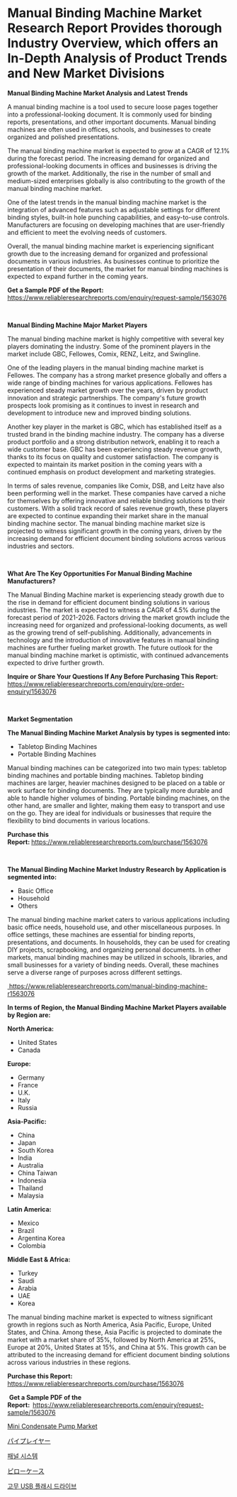 <p><h1>Manual Binding Machine Market Research Report Provides thorough Industry Overview, which offers an In-Depth Analysis of Product Trends and New Market Divisions</h1></p><p><strong>Manual Binding Machine Market Analysis and Latest Trends</strong></p>
<p><p>A manual binding machine is a tool used to secure loose pages together into a professional-looking document. It is commonly used for binding reports, presentations, and other important documents. Manual binding machines are often used in offices, schools, and businesses to create organized and polished presentations.</p><p>The manual binding machine market is expected to grow at a CAGR of 12.1% during the forecast period. The increasing demand for organized and professional-looking documents in offices and businesses is driving the growth of the market. Additionally, the rise in the number of small and medium-sized enterprises globally is also contributing to the growth of the manual binding machine market.</p><p>One of the latest trends in the manual binding machine market is the integration of advanced features such as adjustable settings for different binding styles, built-in hole punching capabilities, and easy-to-use controls. Manufacturers are focusing on developing machines that are user-friendly and efficient to meet the evolving needs of customers.</p><p>Overall, the manual binding machine market is experiencing significant growth due to the increasing demand for organized and professional documents in various industries. As businesses continue to prioritize the presentation of their documents, the market for manual binding machines is expected to expand further in the coming years.</p></p>
<p><strong>Get a Sample PDF of the Report:&nbsp;</strong> <a href="https://www.reliableresearchreports.com/enquiry/request-sample/1563076">https://www.reliableresearchreports.com/enquiry/request-sample/1563076</a></p>
<p>&nbsp;</p>
<p><strong>Manual Binding Machine Major Market Players</strong></p>
<p><p>The manual binding machine market is highly competitive with several key players dominating the industry. Some of the prominent players in the market include GBC, Fellowes, Comix, RENZ, Leitz, and Swingline.</p><p>One of the leading players in the manual binding machine market is Fellowes. The company has a strong market presence globally and offers a wide range of binding machines for various applications. Fellowes has experienced steady market growth over the years, driven by product innovation and strategic partnerships. The company's future growth prospects look promising as it continues to invest in research and development to introduce new and improved binding solutions.</p><p>Another key player in the market is GBC, which has established itself as a trusted brand in the binding machine industry. The company has a diverse product portfolio and a strong distribution network, enabling it to reach a wide customer base. GBC has been experiencing steady revenue growth, thanks to its focus on quality and customer satisfaction. The company is expected to maintain its market position in the coming years with a continued emphasis on product development and marketing strategies.</p><p>In terms of sales revenue, companies like Comix, DSB, and Leitz have also been performing well in the market. These companies have carved a niche for themselves by offering innovative and reliable binding solutions to their customers. With a solid track record of sales revenue growth, these players are expected to continue expanding their market share in the manual binding machine sector. The manual binding machine market size is projected to witness significant growth in the coming years, driven by the increasing demand for efficient document binding solutions across various industries and sectors.</p></p>
<p>&nbsp;</p>
<p><strong>What Are The Key Opportunities For Manual Binding Machine Manufacturers?</strong></p>
<p><p>The Manual Binding Machine market is experiencing steady growth due to the rise in demand for efficient document binding solutions in various industries. The market is expected to witness a CAGR of 4.5% during the forecast period of 2021-2026. Factors driving the market growth include the increasing need for organized and professional-looking documents, as well as the growing trend of self-publishing. Additionally, advancements in technology and the introduction of innovative features in manual binding machines are further fueling market growth. The future outlook for the manual binding machine market is optimistic, with continued advancements expected to drive further growth.</p></p>
<p><strong>Inquire or Share Your Questions If Any Before Purchasing This Report:</strong> <a href="https://www.reliableresearchreports.com/enquiry/pre-order-enquiry/1563076">https://www.reliableresearchreports.com/enquiry/pre-order-enquiry/1563076</a></p>
<p>&nbsp;</p>
<p><strong>Market Segmentation</strong></p>
<p><strong>The Manual Binding Machine Market Analysis by types is segmented into:</strong></p>
<p><ul><li>Tabletop Binding Machines</li><li>Portable Binding Machines</li></ul></p>
<p><p>Manual binding machines can be categorized into two main types: tabletop binding machines and portable binding machines. Tabletop binding machines are larger, heavier machines designed to be placed on a table or work surface for binding documents. They are typically more durable and able to handle higher volumes of binding. Portable binding machines, on the other hand, are smaller and lighter, making them easy to transport and use on the go. They are ideal for individuals or businesses that require the flexibility to bind documents in various locations.</p></p>
<p><strong>Purchase this Report:&nbsp;</strong><a href="https://www.reliableresearchreports.com/purchase/1563076">https://www.reliableresearchreports.com/purchase/1563076</a></p>
<p>&nbsp;</p>
<p><strong>The Manual Binding Machine Market Industry Research by Application is segmented into:</strong></p>
<p><ul><li>Basic Office</li><li>Household</li><li>Others</li></ul></p>
<p><p>The manual binding machine market caters to various applications including basic office needs, household use, and other miscellaneous purposes. In office settings, these machines are essential for binding reports, presentations, and documents. In households, they can be used for creating DIY projects, scrapbooking, and organizing personal documents. In other markets, manual binding machines may be utilized in schools, libraries, and small businesses for a variety of binding needs. Overall, these machines serve a diverse range of purposes across different settings.</p></p>
<p><a href="https://www.reliableresearchreports.com/manual-binding-machine-r1563076">&nbsp;https://www.reliableresearchreports.com/manual-binding-machine-r1563076</a></p>
<p><strong>In terms of Region, the Manual Binding Machine Market Players available by Region are:</strong></p>
<p>
    <p> <strong> North America: </strong>
        <ul>
            <li>United States</li>
            <li>Canada</li>
        </ul>
        </p> 
    <p> <strong> Europe: </strong>
        <ul>
            <li>Germany</li>
            <li>France</li>
            <li>U.K.</li>
            <li>Italy</li>
            <li>Russia</li>
        </ul>
        </p> 
    <p> <strong> Asia-Pacific: </strong>
        <ul>
            <li>China</li>
            <li>Japan</li>
            <li>South Korea</li>
            <li>India</li>
            <li>Australia</li>
            <li>China Taiwan</li>
            <li>Indonesia</li>
            <li>Thailand</li>
            <li>Malaysia</li>
        </ul>
        </p> 
    <p> <strong> Latin America: </strong>
        <ul>
            <li>Mexico</li>
            <li>Brazil</li>
            <li>Argentina Korea</li>
            <li>Colombia</li>
        </ul>
        </p> 
    <p> <strong> Middle East & Africa: </strong>
        <ul>
            <li>Turkey</li>
            <li>Saudi</li>
            <li>Arabia</li>
            <li>UAE</li>
            <li>Korea</li>
        </ul>
    </p>
    </p>
<p><p>The manual binding machine market is expected to witness significant growth in regions such as North America, Asia Pacific, Europe, United States, and China. Among these, Asia Pacific is projected to dominate the market with a market share of 35%, followed by North America at 25%, Europe at 20%, United States at 15%, and China at 5%. This growth can be attributed to the increasing demand for efficient document binding solutions across various industries in these regions.</p></p>
<p><strong>Purchase this Report: </strong><a href="https://www.reliableresearchreports.com/purchase/1563076">https://www.reliableresearchreports.com/purchase/1563076</a></p>
<p>&nbsp;<strong>Get a Sample PDF of the Report:&nbsp;&nbsp;</strong><a href="https://www.reliableresearchreports.com/enquiry/request-sample/1563076">https://www.reliableresearchreports.com/enquiry/request-sample/1563076</a></p>
<p><strong></strong></p>
<p><p><a href="https://view.publitas.com/reportprime-1/mini-condensate-pump-market-size-reveals-the-best-marketing-channels-in-global-industry/">Mini Condensate Pump Market</a></p><p><a href="https://github.com/hwbcz413288296/Market-Research-Report-List-1/blob/main/839251236065.md">パイプレイヤー</a></p><p><a href="https://medium.com/@rowanmaggio/%ED%8C%A8%EB%84%90-%EC%8B%9C%EC%8A%A4%ED%85%9C-%EC%8B%9C%EC%9E%A5-%EB%B3%B4%EA%B3%A0%EC%84%9C%EB%8A%94-%EC%9D%B4-%EC%8B%9C%EC%9E%A5%EC%9D%98-%EC%B5%9C%EC%8B%A0-%ED%8A%B8%EB%A0%8C%EB%93%9C%EC%99%80-%EC%84%B1%EC%9E%A5-%EA%B8%B0%ED%9A%8C%EB%A5%BC-%EB%B3%B4%EC%97%AC%EC%A4%8D%EB%8B%88%EB%8B%A4-142f9d0ab4fc">패널 시스템</a></p><p><a href="https://github.com/efcvopdgkdx128/Market-Research-Report-List-1/blob/main/337125236064.md">ピローケース</a></p><p><a href="https://github.com/fredrickeglers/Market-Research-Report-List-1/blob/main/437248633111.md">고무 USB 플래시 드라이브</a></p></p>